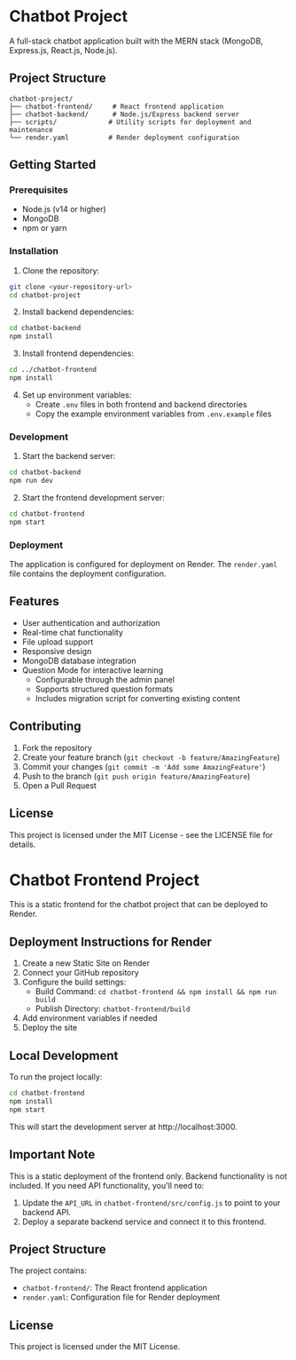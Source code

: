 # Chatbot Project

A full-stack chatbot application built with the MERN stack (MongoDB, Express.js, React.js, Node.js).

## Project Structure

```
chatbot-project/
├── chatbot-frontend/     # React frontend application
├── chatbot-backend/      # Node.js/Express backend server
├── scripts/             # Utility scripts for deployment and maintenance
└── render.yaml          # Render deployment configuration
```

## Getting Started

### Prerequisites

- Node.js (v14 or higher)
- MongoDB
- npm or yarn

### Installation

1. Clone the repository:
```bash
git clone <your-repository-url>
cd chatbot-project
```

2. Install backend dependencies:
```bash
cd chatbot-backend
npm install
```

3. Install frontend dependencies:
```bash
cd ../chatbot-frontend
npm install
```

4. Set up environment variables:
   - Create `.env` files in both frontend and backend directories
   - Copy the example environment variables from `.env.example` files

### Development

1. Start the backend server:
```bash
cd chatbot-backend
npm run dev
```

2. Start the frontend development server:
```bash
cd chatbot-frontend
npm start
```

### Deployment

The application is configured for deployment on Render. The `render.yaml` file contains the deployment configuration.

## Features

- User authentication and authorization
- Real-time chat functionality
- File upload support
- Responsive design
- MongoDB database integration
- Question Mode for interactive learning
  - Configurable through the admin panel
  - Supports structured question formats
  - Includes migration script for converting existing content

## Contributing

1. Fork the repository
2. Create your feature branch (`git checkout -b feature/AmazingFeature`)
3. Commit your changes (`git commit -m 'Add some AmazingFeature'`)
4. Push to the branch (`git push origin feature/AmazingFeature`)
5. Open a Pull Request

## License

This project is licensed under the MIT License - see the LICENSE file for details.

# Chatbot Frontend Project

This is a static frontend for the chatbot project that can be deployed to Render.

## Deployment Instructions for Render

1. Create a new Static Site on Render
2. Connect your GitHub repository 
3. Configure the build settings:
   - Build Command: `cd chatbot-frontend && npm install && npm run build`
   - Publish Directory: `chatbot-frontend/build`
4. Add environment variables if needed
5. Deploy the site

## Local Development

To run the project locally:

```bash
cd chatbot-frontend
npm install
npm start
```

This will start the development server at http://localhost:3000.

## Important Note

This is a static deployment of the frontend only. Backend functionality is not included.
If you need API functionality, you'll need to:

1. Update the `API_URL` in `chatbot-frontend/src/config.js` to point to your backend API.
2. Deploy a separate backend service and connect it to this frontend.

## Project Structure

The project contains:
- `chatbot-frontend/`: The React frontend application
- `render.yaml`: Configuration file for Render deployment

## License

This project is licensed under the MIT License. 